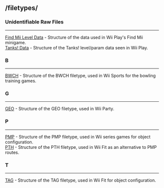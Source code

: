 ## /filetypes/  
  
  
### Unidentifiable Raw Files
---
[Find Mii Level Data](formats/findMii.md) - Structure of the data used in Wii Play's Find Mii minigame.  
[Tanks! Data](formats/tanks.md) - Structure of the Tanks! level/param data seen in Wii Play.  
  
### B
---
[BWCH](formats/bwch.md) - Structure of the BWCH filetype, used in Wii Sports for the bowling training games.  
  
### G
---
[GEO](formats/geo.md) - Structure of the GEO filetype, used in Wii Party.  
  
### P
---
[PMP](formats/pmp.md) - Structure of the PMP filetype, used in Wii series games for object configuration.  
[PTH](formats/pth.md) - Structure of the PTH filetype, used in Wii Fit as an alternative to PMP routes.  

### T
---
[TAG](formats/tag.md) - Structure of the TAG filetype, used in Wii Fit for object configuration.  
  
  
